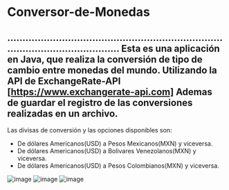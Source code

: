 # Conversor-de-Monedas

............................................................................................................
Esta es una aplicación en Java, que realiza la conversión de tipo de cambio entre monedas del mundo. Utilizando la API de 
ExchangeRate-API [https://www.exchangerate-api.com] 
Ademas de guardar el registro de las conversiones realizadas en un archivo.
------------------------------------------------------------------------------------------------------------
Las divisas de conversión y las opciones disponibles son:

- De dólares Americanos(USD) a Pesos Mexicanos(MXN) y viceversa.
- De dólares Americanos(USD) a Bolivares Venezolanos(MXN) y viceversa.
- De dólares Americanos(USD) a Pesos Colombianos(MXN) y viceversa.

![image](https://github.com/user-attachments/assets/5d6e756a-d87a-40f0-a0cb-488d1612a670)
![image](https://github.com/user-attachments/assets/71b9e576-8cd1-4ef0-a348-44cf78ecb1b1)
![image](https://github.com/user-attachments/assets/45bd6de1-4e91-419d-8e7b-12ed803b9e22)


